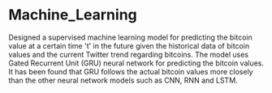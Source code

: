 # Machine_Learning

Designed a supervised machine learning model for predicting the bitcoin value at a certain time 't' in the future given the historical data of bitcoin values and the current Twitter trend regarding bitcoins. The model uses Gated Recurrent Unit (GRU) neural network for predicting the bitcoin values. It has been found that GRU follows the actual bitcoin values more closely than the other neural network models such as CNN, RNN and LSTM.

